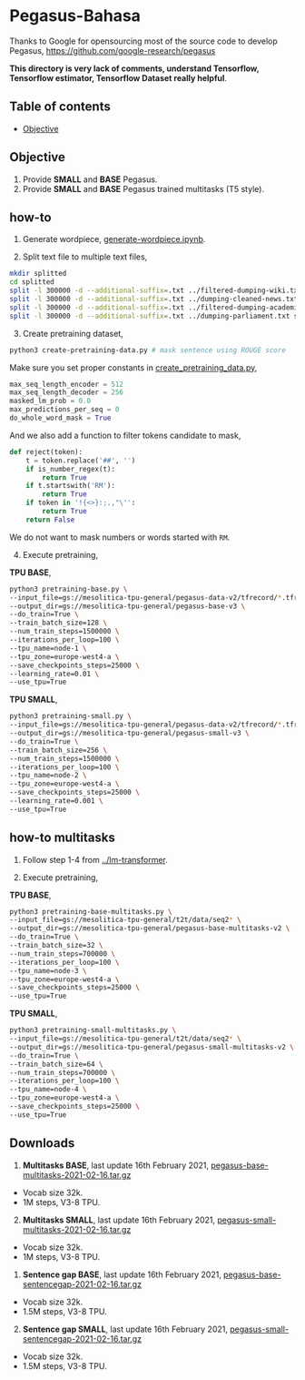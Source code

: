 # Pegasus-Bahasa

Thanks to Google for opensourcing most of the source code to develop Pegasus, https://github.com/google-research/pegasus

**This directory is very lack of comments, understand Tensorflow, Tensorflow estimator, Tensorflow Dataset really helpful**.

## Table of contents
  * [Objective](#objective)

## Objective

1. Provide **SMALL** and **BASE** Pegasus.
1. Provide **SMALL** and **BASE** Pegasus trained multitasks (T5 style).

## how-to

1. Generate wordpiece, [generate-wordpiece.ipynb](generate-wordpiece.ipynb).

2. Split text file to multiple text files,

```bash
mkdir splitted
cd splitted
split -l 300000 -d --additional-suffix=.txt ../filtered-dumping-wiki.txt splitted-wiki
split -l 300000 -d --additional-suffix=.txt ../dumping-cleaned-news.txt splitted-news
split -l 300000 -d --additional-suffix=.txt ../filtered-dumping-academia.txt splitted-academia
split -l 300000 -d --additional-suffix=.txt ../dumping-parliament.txt splitted-parliament
```

3. Create pretraining dataset,

```bash
python3 create-pretraining-data.py # mask sentence using ROUGE score
```

Make sure you set proper constants in [create_pretraining_data.py](create_pretraining.py),

```python
max_seq_length_encoder = 512
max_seq_length_decoder = 256
masked_lm_prob = 0.0
max_predictions_per_seq = 0
do_whole_word_mask = True
```

And we also add a function to filter tokens candidate to mask,

```python
def reject(token):
    t = token.replace('##', '')
    if is_number_regex(t):
        return True
    if t.startswith('RM'):
        return True
    if token in '!{<>}:;.,"\'':
        return True
    return False
```

We do not want to mask numbers or words started with `RM`.

4. Execute pretraining,

**TPU BASE**,

```bash
python3 pretraining-base.py \
--input_file=gs://mesolitica-tpu-general/pegasus-data-v2/tfrecord/*.tfrecord \
--output_dir=gs://mesolitica-tpu-general/pegasus-base-v3 \
--do_train=True \
--train_batch_size=128 \
--num_train_steps=1500000 \
--iterations_per_loop=100 \
--tpu_name=node-1 \
--tpu_zone=europe-west4-a \
--save_checkpoints_steps=25000 \
--learning_rate=0.01 \
--use_tpu=True
```

**TPU SMALL**,

```bash
python3 pretraining-small.py \
--input_file=gs://mesolitica-tpu-general/pegasus-data-v2/tfrecord/*.tfrecord \
--output_dir=gs://mesolitica-tpu-general/pegasus-small-v3 \
--do_train=True \
--train_batch_size=256 \
--num_train_steps=1500000 \
--iterations_per_loop=100 \
--tpu_name=node-2 \
--tpu_zone=europe-west4-a \
--save_checkpoints_steps=25000 \
--learning_rate=0.001 \
--use_tpu=True
```

## how-to multitasks

1. Follow step 1-4 from [../lm-transformer](../lm-transformer).

2. Execute pretraining,

**TPU BASE**,

```bash
python3 pretraining-base-multitasks.py \
--input_file=gs://mesolitica-tpu-general/t2t/data/seq2* \
--output_dir=gs://mesolitica-tpu-general/pegasus-base-multitasks-v2 \
--do_train=True \
--train_batch_size=32 \
--num_train_steps=700000 \
--iterations_per_loop=100 \
--tpu_name=node-3 \
--tpu_zone=europe-west4-a \
--save_checkpoints_steps=25000 \
--use_tpu=True
```

**TPU SMALL**,

```bash
python3 pretraining-small-multitasks.py \
--input_file=gs://mesolitica-tpu-general/t2t/data/seq2* \
--output_dir=gs://mesolitica-tpu-general/pegasus-small-multitasks-v2 \
--do_train=True \
--train_batch_size=64 \
--num_train_steps=700000 \
--iterations_per_loop=100 \
--tpu_name=node-4 \
--tpu_zone=europe-west4-a \
--save_checkpoints_steps=25000 \
--use_tpu=True
```

## Downloads

1. **Multitasks BASE**, last update 16th February 2021, [pegasus-base-multitasks-2021-02-16.tar.gz](https://f000.backblazeb2.com/file/malaya-model/pretrained/pegasus-base-multitasks-2021-02-16.tar.gz)

  - Vocab size 32k.
  - 1M steps, V3-8 TPU.

2. **Multitasks SMALL**, last update 16th February 2021, [pegasus-small-multitasks-2021-02-16.tar.gz](https://f000.backblazeb2.com/file/malaya-model/pretrained/pegasus-base-multitasks-2021-02-16.tar.gz)

  - Vocab size 32k.
  - 1M steps, V3-8 TPU.

1. **Sentence gap BASE**, last update 16th February 2021, [pegasus-base-sentencegap-2021-02-16.tar.gz](https://f000.backblazeb2.com/file/malaya-model/pretrained/pegasus-base-multitasks-2021-02-16.tar.gz)

  - Vocab size 32k.
  - 1.5M steps, V3-8 TPU.

2. **Sentence gap SMALL**, last update 16th February 2021, [pegasus-small-sentencegap-2021-02-16.tar.gz](https://f000.backblazeb2.com/file/malaya-model/pretrained/pegasus-base-multitasks-2021-02-16.tar.gz)

  - Vocab size 32k.
  - 1.5M steps, V3-8 TPU.